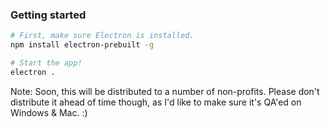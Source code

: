 ### Getting started

```sh
# First, make sure Electron is installed.
npm install electron-prebuilt -g

# Start the app!
electron .
```

Note: Soon, this will be distributed to a number of non-profits. Please don't distribute it ahead of time though, as I'd like to make sure it's QA'ed on Windows & Mac. :)